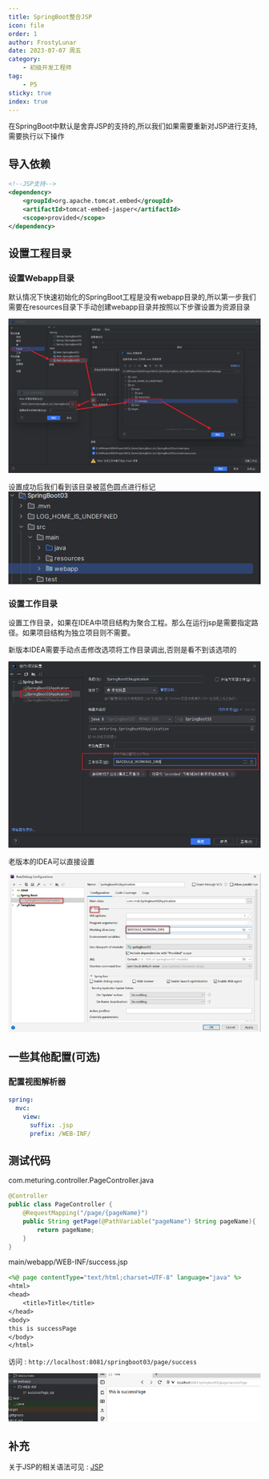 ```yaml
---
title: SpringBoot整合JSP
icon: file
order: 1
author: FrostyLunar
date: 2023-07-07 周五
category:
	- 初级开发工程师
tag:
	- P5
sticky: true
index: true
---
```


在SpringBoot中默认是舍弃JSP的支持的,所以我们如果需要重新对JSP进行支持,需要执行以下操作

## 导入依赖

```XMl
<!--JSP支持-->
<dependency>
	<groupId>org.apache.tomcat.embed</groupId>
	<artifactId>tomcat-embed-jasper</artifactId>
	<scope>provided</scope>
</dependency>
```

## 设置工程目录

### 设置Webapp目录

默认情况下快速初始化的SpringBoot工程是没有webapp目录的,所以第一步我们需要在resources目录下手动创建webapp目录并按照以下步骤设置为资源目录

![](assets/image-20230707111912694.png)

设置成功后我们看到该目录被蓝色圆点进行标记
![](assets/image-20230707111931688.png)

### 设置工作目录

设置工作目录，如果在IDEA中项目结构为聚合工程。那么在运行jsp是需要指定路径。如果项目结构为独立项目则不需要。

新版本IDEA需要手动点击修改选项将工作目录调出,否则是看不到该选项的

![](assets/image-20230707102056800.png)

老版本的IDEA可以直接设置

![](assets/image-20230707102205472.png)

## 一些其他配置(可选)

### 配置视图解析器

```yml
spring:
  mvc:  
    view:  
      suffix: .jsp  
      prefix: /WEB-INF/
```

## 测试代码

com.meturing.controller.PageController.java
```Java
@Controller
public class PageController {
    @RequestMapping("/page/{pageName}")
    public String getPage(@PathVariable("pageName") String pageName){
        return pageName;
    }
}
```

main/webapp/WEB-INF/success.jsp
```Jsp
<%@ page contentType="text/html;charset=UTF-8" language="java" %>
<html>
<head>
    <title>Title</title>
</head>
<body>
this is successPage
</body>
</html>
```

访问 : `http://localhost:8081/springboot03/page/success`

![](assets/image-20230707112321235.png)

## 补充

关于JSP的相关语法可见  : [JSP](../../../../04_JavaEE技术/04_JSP/JSP.md)